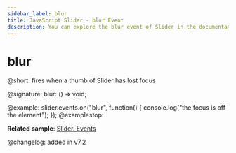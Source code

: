 ```yaml
---
sidebar_label: blur
title: JavaScript Slider - blur Event 
description: You can explore the blur event of Slider in the documentation of the DHTMLX JavaScript UI library. Browse developer guides and API reference, try out code examples and live demos, and download a free 30-day evaluation version of DHTMLX Suite 7.
---
```


# blur

@short: fires when a thumb of Slider has lost focus

@signature: blur: () => void;

@example:
slider.events.on("blur", function() {
    console.log("the focus is off the element");
});
@examplestop:

**Related sample**: [Slider. Events](https://snippet.dhtmlx.com/sc7ov54z)

@changelog: added in v7.2
